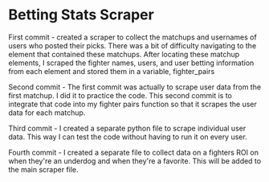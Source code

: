 # Betting Stats Scraper

First commit - created a scraper to collect the matchups and usernames of users who posted their picks. There was a bit of difficulty navigating to the element that contained these matchups. After locating these matchup elements, I scraped the fighter names, users, and user betting information from each element and stored them in a variable, fighter_pairs

Second commit - The first commit was actually to scrape user data from the first matchup. I did it to practice the code. This second commit is to integrate that code into my fighter pairs function so that it scrapes the user data for each matchup.

Third commit - I created a separate python file to scrape individual user data. This way I can test the code without having to run it on every user. 

Fourth commit - I created a separate file to collect data on a fighters ROI on when they're an underdog and when they're a favorite. This will be added to the main scraper file.